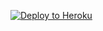 [![Deploy to Heroku](https://www.herokucdn.com/deploy/button.svg)](https://heroku.com/deploy?template=https://github.com/bls4/wrongmit)
